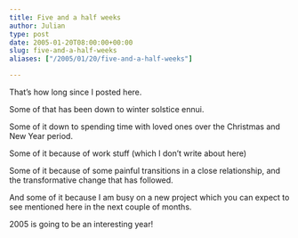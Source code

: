 ```yaml
---
title: Five and a half weeks
author: Julian
type: post
date: 2005-01-20T08:00:00+00:00
slug: five-and-a-half-weeks 
aliases: ["/2005/01/20/five-and-a-half-weeks"]

---
```

That&#8217;s how long since I posted here.

Some of that has been down to winter solstice ennui.

Some of it down to spending time with loved ones over the Christmas and New Year period.

Some of it because of work stuff (which I don&#8217;t write about here)

Some of it because of some painful transitions in a close relationship, and the transformative change that has followed.

And some of it because I am busy on a new project which you can expect to see mentioned here in the next couple of months.

2005 is going to be an interesting year!